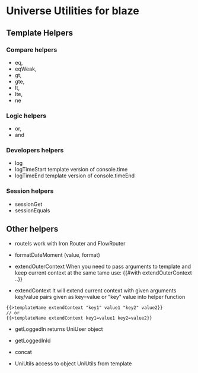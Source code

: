 # Universe Utilities for blaze

## Template Helpers

### Compare helpers 
- eq,
- eqWeak,
- gt,
- gte,
- lt,
- lte,
- ne
### Logic helpers 
- or,
- and

### Developers helpers
- log
- logTimeStart 
template version of console.time
- logTimeEnd
template version of console.timeEnd

### Session helpers
- sessionGet
- sessionEquals

## Other helpers
- routeIs
  work with Iron Router and FlowRouter
- formatDateMoment (value, format)
- extendOuterContext
  When you need to pass arguments to template and keep current context at the same tame use:
  {{#with extendOuterContext ..}}
  
- extendContext
 It will extend current context with given arguments 
 key/value pairs given as key=value or "key" value into helper function

```
{{>templateName extendContext "key1" value1 "key2" value2}}
// or
{{>templateName extendContext key1=value1 key2=value2}}
```

- getLoggedIn 
returns UniUser object
- getLoggedInId

- concat
- UniUtils 
access to object UniUtils from template
